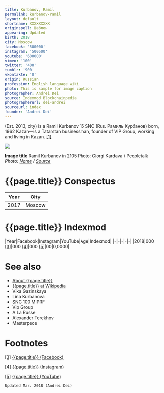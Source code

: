 ```yaml
---
title: Kurbanov, Ramil
permalink: kurbanov-ramil
layout: default
shortname: XXXXXXXXX
originspell: Шаблон
appearing: Updated
birth: 2018
city: Moscow
facebook: '500000'
instagram: '500500'
youtube: '600000'
vimeo: '100'
twitter: '400'
tumblr: '900'
vkontakte: '0'
origin: Russian
profession: English language wiki
photo: This is sample for image caption
photographer: Andrei Dei
source: Indexmod Blockchainpedia
photographerurl: dei-andrei
sourceurl: index
founder: 'Andrei Dei'
---
```



(Est. 2013, city) is a Ramil Kurbanov 15 SNC (Rus. Рамиль Курбанов) born, 1962 Kazan—is a Tatarstan businessman, founder of VIP Group, working and living in Kazan.  <span id="a1">[\[1\]](#f1)</span>.

![](/encyclopedia/images/kurbanov.jpg)

**Image title**
Ramil Kurbanov in 2105
Photo: Giorgi Kardava / Peopletalk
*Photo: [Name](index) / [Source](index)*

# {{page.title}} Conspectus

|Year|City|
|-|-|
|2017|Moscow|

# {{page.title}} Indexmod

|Year|Facebook|Instagram|YouTube|Age|Indexmod|
|-|-|-|-|-|
|2018|000 <span id="a3">[\[3\]](#f3)</span>|000 <span id="a4">[\[4\]](#f4)</span>|000 <span id="a5">[\[5\]](#f5)</span>|00|0,0000|


# See also

+ [About {{page.title}}](index)
+ [{{page.title}} at Wikipedia](index)
+ Vika Gazinskaya
+ Lina Kurbanova
+ SNC 100 MIPRF
+ Vip Group
+ A La Russe
+ Alexander Terekhov
+ Masterpece

# Footnotes

[[3]](#a3) <span id="f3"></span> [{{page.title}} (Facebook)](index)

[[4]](#a4) <span id="f4"></span> [{{page.title}} (Instagram)](index)

[[5]](#a5) <span id="f5"></span> [{{page.title}} (YouTube)](index)

`Updated Mar. 2018 (Andrei Dei)`
